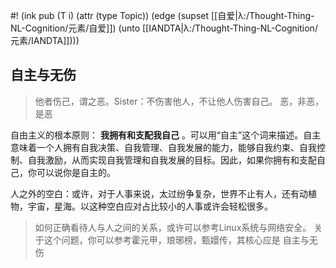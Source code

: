 #! (ink pub (T i) (attr (type Topic)) (edge (supset [[自爱|λ:/Thought-Thing-NL-Cognition/元素/自爱]]) (unto [[IANDTA|λ:/Thought-Thing-NL-Cognition/元素/IANDTA]])))

## 自主与无伤


> 他者伤己，谓之恶。Sister：不伤害他人，不让他人伤害自己。
> 恶，非恶，是恶


自由主义的根本原则： **我拥有和支配我自己** 。可以用“自主”这个词来描述。自主意味着一个人拥有自我决策、自我管理、自我发展的能力，能够自我约束、自我控制、自我激励，从而实现自我管理和自我发展的目标。因此，如果你拥有和支配自己，你可以说你是自主的。

人之外的空白：或许，对于人事来说，太过纷争复杂，世界不止有人，还有动植物，宇宙，星海。以这种空白应对占比较小的人事或许会轻松很多。

> 如何正确看待人与人之间的关系，或许可以参考Linux系统与网络安全。
> 关于这个问题，你可以参考霍元甲，琅琊榜，甄嬛传，其核心应是 自主与无伤